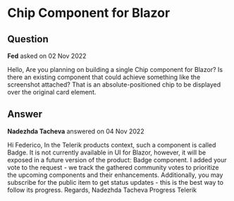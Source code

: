 # Chip Component for Blazor

## Question

**Fed** asked on 02 Nov 2022

Hello, Are you planning on building a single Chip component for Blazor? Is there an existing component that could achieve something like the screenshot attached? That is an absolute-positioned chip to be displayed over the original card element.

## Answer

**Nadezhda Tacheva** answered on 04 Nov 2022

Hi Federico, In the Telerik products context, such a component is called Badge. It is not currently available in UI for Blazor, however, it will be exposed in a future version of the product: Badge component. I added your vote to the request - we track the gathered community votes to prioritize the upcoming components and their enhancements. Additionally, you may subscribe for the public item to get status updates - this is the best way to follow its progress. Regards, Nadezhda Tacheva Progress Telerik

